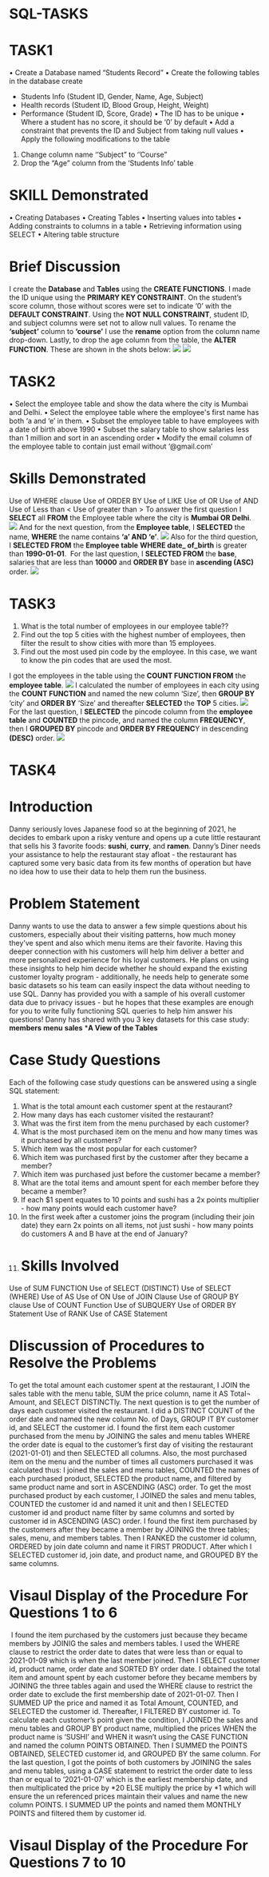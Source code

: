 # SQL-TASKS
# TASK1 
•	Create a Database named “Students Record”
•	Create the following tables in the database create
- Students Info  (Student ID, Gender, Name, Age, Subject)
- Health records (Student ID, Blood Group, Height, Weight)
-	Performance (Student ID, Score, Grade)
•	The ID has to be unique
•	Where a student has no score, it should be ‘0’ by default
•	Add a constraint that prevents the ID and Subject from taking null values
•	Apply the following modifications to the table
1.	Change column name ‘’Subject” to ‘’Course” 
2.	Drop the “Age” column from the ‘Students Info’ table
  # SKILL Demonstrated
•	Creating Databases
•	Creating Tables
•	Inserting values into tables
•	Adding constraints to columns in a table
•	Retrieving information using SELECT
•	Altering table structure
 # Brief Discussion
I create the **Database** and **Tables** using the **CREATE FUNCTIONS**. I made the ID unique using the **PRIMARY KEY CONSTRAINT**. On the student’s score column, those without scores were set to indicate ‘0’ with the **DEFAULT CONSTRAINT**. Using the **NOT NULL CONSTRAINT**, student ID, and subject columns were set not to allow null values.  To rename the **‘subject’** column to **‘course’** I use the **rename** option from the column name drop-down. Lastly, to drop the age column from the table, the **ALTER FUNCTION**. These are shown in the  shots below:
![](1.2.png)
![](1.3.png)
# TASK2 
•	Select the employee table and show the data where the city is Mumbai and Delhi. 
•	Select the employee table where the employee's first name has both ‘a and ‘e’  in them. 
•	 Subset the employee table to have employees with a date of birth above 1990
•	Subset the salary table to show salaries less than 1 million and sort in an ascending order
•	Modify the email column of the employee table to contain just email without ‘@gmail.com’
# Skills Demonstrated
Use of WHERE clause
Use of ORDER BY
Use of LIKE
Use of OR
Use of AND
Use of Less than <
Use of greater than >
To answer the first question I **SELECT** all **FROM** the Employee table where the city is **Mumbai OR Delhi**.
![](2.1.png)
And for the next question,  from the **Employee table**, I **SELECTED** the name, **WHERE** the name contains **‘a’ AND ‘e’**. 
![](2.2.png)
Also for the third question, I **SELECTED FROM** the **Employee table** **WHERE date_ of_birth** is greater than **1990-01-01**.
![]()
For the last question, I **SELECTED FROM** the **base**, salaries that are less than **10000** and **ORDER BY** base in **ascending (ASC)** order.
![](2.3.png)
# TASK3
1. What is the total number of employees in our employee table??
2. Find out the top 5 cities with the highest number of employees, then filter the result to show cities with more than 15 employees.
3. Find out the most used pin code by the employee. In this case, we want to know the pin codes that are used the most.
  
I got the employees in the table using the **COUNT FUNCTION FROM** the **employee table**.
![](TASK3.1.png)
I calculated the number of employees in each city using the **COUNT FUNCTION** and named the new column ‘Size’, then **GROUP BY** ‘city’ and **ORDER BY** ‘Size’ and thereafter **SELECTED** the **TOP** 5 cities.
![](3.2.png)
For the last question, I **SELECTED** the pincode column from the **employee table** and **COUNTED** the pincode, and named the column **FREQUENCY**, then I **GROUPED BY** pincode and **ORDER BY FREQUENC**Y in descending **(DESC)**  order.
![](3.3.png)

# TASK4
# Introduction
Danny seriously loves Japanese food so at the beginning of 2021, he decides to embark upon a risky venture and opens up a cute little restaurant that sells his 3 favorite foods: **sushi**,  **curry**, and **ramen**.
Danny’s Diner needs your assistance to help the restaurant stay afloat - the restaurant has captured some very basic data from its few months of operation but have no idea how to use their data to help them run the business.
# Problem Statement
Danny wants to use the data to answer a few simple questions about his customers, especially about their visiting patterns, how much money they’ve spent and also which menu items are their favorite. Having this deeper connection with his customers will help him deliver a better and more personalized experience for his loyal customers.
He plans on using these insights to help him decide whether he should expand the existing customer loyalty program - additionally, he needs help to generate some basic datasets so his team can easily inspect the data without needing to use SQL.
Danny has provided you with a sample of his overall customer data due to privacy issues - but he hopes that these examples are enough for you to write fully functioning SQL queries to help him answer his questions!
Danny has shared with you 3 key datasets for this case study:
**members**
**menu**
**sales**
***A View of the Tables**
![]()
# Case Study Questions
Each of the following case study questions can be answered using a single SQL statement:
1.	What is the total amount each customer spent at the restaurant?
2.	How many days has each customer visited the restaurant?
3.	What was the first item from the menu purchased by each customer?
4.	What is the most purchased item on the menu and how many times was it purchased by all customers?
5.	Which item was the most popular for each customer?
6.	Which item was purchased first by the customer after they became a member?
7.	Which item was purchased just before the customer became a member?
8.	What are the total items and amount spent for each member before they became a member?
9.	If each $1 spent equates to 10 points and sushi has a 2x points multiplier - how many points would each customer have?
10.	In the first week after a customer joins the program (including their join date) they earn 2x points on all items, not just sushi - how many points do customers A and B have at the end of January?
11.	# Skills Involved
Use of SUM FUNCTION
Use of SELECT (DISTINCT)
Use of SELECT (WHERE) 
Use of AS
Use of ON
Use of JOIN Clause
Use of GROUP BY clause
Use of COUNT Function
Use of SUBQUERY
Use of ORDER BY Statement
Use of RANK
Use of CASE Statement
# DIiscussion of Procedures to Resolve the Problems
To get the total amount each customer spent at the restaurant, I JOIN the sales table with the menu table, SUM the price column, name it AS Total¬ Amount, and SELECT DISTINCTly.
The next question is to get the number of days each customer visited the restaurant. I did a DISTINCT COUNT of the order date and named the new column No. of Days, GROUP IT BY customer id, and SELECT the customer id.
I found the first item each customer purchased from the menu by JOINING the sales and menu tables WHERE the order date is equal to the customer’s first day of visiting the restaurant (2021-01-01)  and then SELECTED all columns. 
  Also, the most purchased item on the menu and the number of times all customers purchased it was calculated thus: I joined the sales and menu tables, COUNTED  the names of each purchased product, SELECTED the product name, and filtered by same product name and sort in ASCENDING (ASC) order.
 To get the most purchased product by each customer, I JOINED the sales and menu tables, COUNTED the customer id and named it unit and then I SELECTED customer id and product name filter by same columns and sorted by customer id in ASCENDING (ASC) order.
I found the first item purchased by the customers after they became a member by JOINING the three tables; sales, menu, and members tables. Then I RANKED the customer id column, ORDERED by join date column and name it FIRST PRODUCT. After which I SELECTED customer id, join date, and product name, and GROUPED BY the same columns.
#  Visaul Display of the Procedure For Questions 1 to 6
![]()
I found the item purchased by the customers just because they became members by JOINIG the sales and members tables. I used the WHERE clause to restrict the order date to dates that were less than or equal to 2021-01-09 which is when the last member joined. Then I SELECT customer id, product name, order date and SORTED BY order date.
 I obtained the total item and amount spent by each customer before they became members by JOINING the three tables again and used the WHERE clause to restrict the order date to exclude the first membership date of 2021-01-07. Then I SUMMED UP the price and named it as Total Amount, COUNTED, and SELECTED the customer id. Thereafter, I  FILTERED BY customer id.
To calculate each customer’s point given the condition, I JOINED the sales and menu tables and GROUP BY product name,  multiplied the prices WHEN the product name is ‘SUSHI’  and WHEN it wasn’t using the CASE FUNCTION and named the column POINTS OBTAINED. Then I SUMMED the POINTS OBTAINED, SELECTED customer id, and GROUPED BY the same column.
For the last question, I got the points of both customers by JOINING the sales and menu tables, using a CASE statement to restrict the order date to less than or equal to ‘2021-01-07’ which is the earliest membership date, and then multiplicated the price by *20 ELSE multiply the price by *1 which will ensure the un referenced prices maintain their values and name the new column POINTS. I SUMMED UP the points and named them MONTHLY POINTS and filtered them by customer id. 
#  Visaul Display of the Procedure For Questions 7 to 10
![]()

















